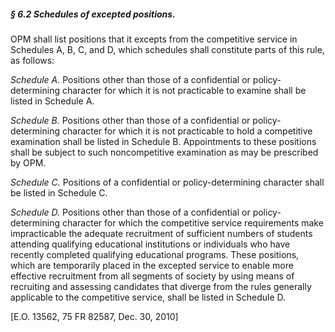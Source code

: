 ##### § 6.2 Schedules of excepted positions. #####

OPM shall list positions that it excepts from the competitive service in Schedules A, B, C, and D, which schedules shall constitute parts of this rule, as follows:

*Schedule A.* Positions other than those of a confidential or policy-determining character for which it is not practicable to examine shall be listed in Schedule A.

*Schedule B.* Positions other than those of a confidential or policy-determining character for which it is not practicable to hold a competitive examination shall be listed in Schedule B. Appointments to these positions shall be subject to such noncompetitive examination as may be prescribed by OPM.

*Schedule C.* Positions of a confidential or policy-determining character shall be listed in Schedule C.

*Schedule D.* Positions other than those of a confidential or policy-determining character for which the competitive service requirements make impracticable the adequate recruitment of sufficient numbers of students attending qualifying educational institutions or individuals who have recently completed qualifying educational programs. These positions, which are temporarily placed in the excepted service to enable more effective recruitment from all segments of society by using means of recruiting and assessing candidates that diverge from the rules generally applicable to the competitive service, shall be listed in Schedule D.

[E.O. 13562, 75 FR 82587, Dec. 30, 2010]